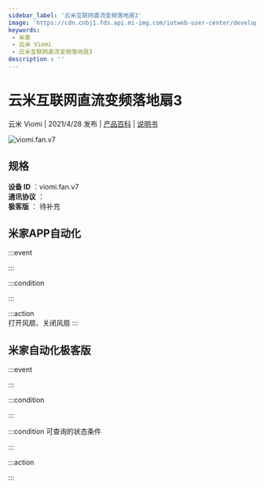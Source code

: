 ```yaml
---
sidebar_label: '云米互联网直流变频落地扇3'
image: 'https://cdn.cnbj1.fds.api.mi-img.com/iotweb-user-center/developer_1679047903089C6ZGCZQS.png?GalaxyAccessKeyId=AKVGLQWBOVIRQ3XLEW&Expires=9223372036854775807&Signature=rxBKpREdPqry/twVIs1Bx4pQQrk='
keywords: 
 - 米家
 - 云米 Viomi
 - 云米互联网直流变频落地扇3
description : ''
---
```

# 云米互联网直流变频落地扇3

云米 Viomi | 2021/4/28 发布 | [产品百科](https://home.mi.com/webapp/content/baike/product/index.html?model=viomi.fan.v7/) | [说明书](https://home.mi.com/views/introduction.html?model=viomi.fan.v7&region=cn)

![viomi.fan.v7](https://cdn.cnbj1.fds.api.mi-img.com/iotweb-user-center/developer_1679047903089C6ZGCZQS.png?GalaxyAccessKeyId=AKVGLQWBOVIRQ3XLEW&Expires=9223372036854775807&Signature=rxBKpREdPqry/twVIs1Bx4pQQrk=)

## 规格  
> 
**设备 ID** ：viomi.fan.v7  
**通讯协议** ：  
**极客版**  ： 待补充 


## 米家APP自动化  

:::event  

:::

:::condition  

:::

:::action   
打开风扇、关闭风扇
:::

## 米家自动化极客版  

:::event  

:::

:::condition  

:::

:::condition 可查询的状态条件  

:::

:::action  

:::

        
